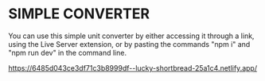 # SIMPLE CONVERTER

You can use this simple unit converter by either accessing it through a link, using the Live Server extension, or by pasting the commands "npm i" and "npm run dev" in the command line.

https://6485d043ce3df71c3b8999df--lucky-shortbread-25a1c4.netlify.app/
